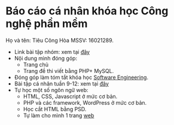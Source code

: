 # Báo cáo cá nhân khóa học Công nghệ phần mềm
Họ và tên: Tiêu Công Hòa
MSSV: 16021289.
* Link bài tập nhóm: xem tại [đây](http://applicasoft.byethost24.com/)
 * Nội dung mình đóng góp:
   * Trang chủ
   * Trang đề thi viết bằng PHP+ MySQL.
* Đóng góp làm tóm tắt khóa học [Software Engineering](https://www.edx.org/course/software-engineering-introduction-ubcx-softeng1x).
* Bài tập cá nhân tuần 9-12: xem tại [đây](https://github.com/tieuconghoa/INT2208-2-2018/tree/master/TieuCongHoa/bai%20tap%20tuan%209-12)
* Tự học một số ngôn ngữ web: 
  * HTML, CSS, Javascript ở mức cơ bản.
  * PHP và các framework, WordPress ở mức cơ bản.
  * Học cắt HTML bằng PSD.
  * Tự làm cho mình 1 trang [web](http://www.tieuconghoa.tk/)

